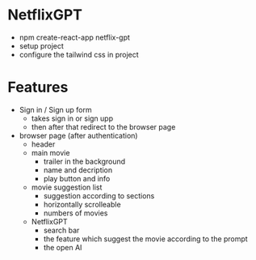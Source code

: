 # NetflixGPT

- npm create-react-app netflix-gpt
- setup project
- configure the tailwind css in project

# Features

- Sign in / Sign up form
  - takes sign in or sign upp
  - then after that redirect to the browser page
- browser page (after authentication)
  - header
  - main movie
    - trailer in the background
    - name and decription
    - play button and info
  - movie suggestion list
    - suggestion according to sections
    - horizontally scrolleable
    - numbers of movies
  - NetflixGPT
    - search bar
    - the feature which suggest the movie according to the prompt
    - the open AI
